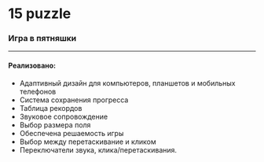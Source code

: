 # 15 puzzle

### Игра в пятняшки
- - -
#### Реализовано:
- Адаптивный дизайн для компьютеров, планшетов и мобильных телефонов
- Система сохранения прогресса
- Таблица рекордов
- Звуковое сопровождение
- Выбор размера поля
- Обеспечена решаемость игры
- Выбор между перетаскивание и кликом
- Переключатели звука, клика/перетаскивания.
